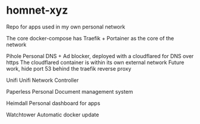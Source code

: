 # homnet-xyz
Repo for apps used in my own personal network

The core docker-compose has Traefik + Portainer as the core of the network

Pihole
Personal DNS + Ad blocker, deployed with a cloudflared for DNS over https
The cloudflared container is within its own external network
Future work, hide port 53 behind the traefik reverse proxy

Unifi
Unifi Network Controller 

Paperless
Personal Document management system

Heimdall 
Personal dashboard for apps

Watchtower
Automatic docker update
